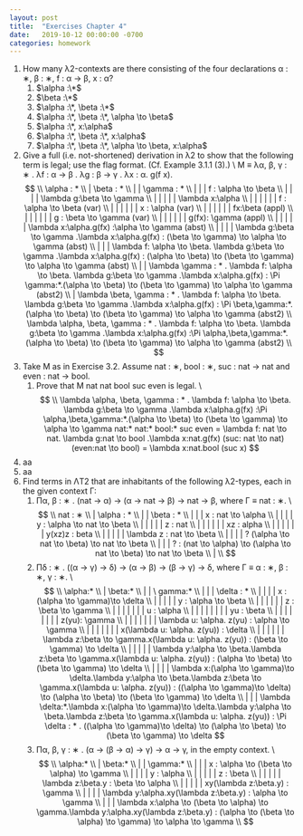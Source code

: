 ```yaml
---
layout: post
title:  "Exercises Chapter 4"
date:   2019-10-12 00:00:00 -0700
categories: homework
---
```


1. How many λ2-contexts are there consisting of the four declarations α : ∗, β : ∗, f : α → β, x : α?
    1. $\alpha :\*$
    2. $\beta :\*$
    3. $\alpha :\*, \beta :\*$
    4. $\alpha :\*, \beta :\*, \alpha \to \beta$
    5. $\alpha :\*, x:\alpha$
    6. $\alpha :\*, \beta :\*, x:\alpha$
    7. $\alpha :\*, \beta :\*, \alpha \to \beta, x:\alpha$
2. Give a full (i.e. not-shortened) derivation in λ2 to show that the following term is legal; use the flag format. (Cf. Example 3.1.1 (3).) \\
   M ≡ λα, β, γ : ∗ . λf : α → β . λg : β → γ . λx : α. g(f x).
   $$ \\
   \alpha : * \\
   | \beta : * \\
   | | \gamma : * \\
   | | | f : \alpha \to \beta \\
   | | | | \lambda g:\beta \to \gamma \\
   | | | | | \lambda x:\alpha \\
   | | | | | | f : \alpha \to \beta (var) \\
   | | | | | | x : \alpha (var) \\
   | | | | | | fx:\beta (appl) \\
   | | | | | | g : \beta \to \gamma (var) \\
   | | | | | | g(fx): \gamma (appl) \\
   | | | | | \lambda x:\alpha.g(fx) :\alpha \to \gamma (abst) \\
   | | | | \lambda g:\beta \to \gamma .\lambda x:\alpha.g(fx) : (\beta \to \gamma) \to \alpha \to \gamma (abst) \\
   | | | \lambda f: \alpha \to \beta. \lambda g:\beta \to \gamma .\lambda x:\alpha.g(fx) : (\alpha \to \beta) \to (\beta \to \gamma) \to \alpha \to \gamma (abst) \\
   | | \lambda \gamma : * . \lambda f: \alpha \to \beta. \lambda g:\beta \to \gamma .\lambda x:\alpha.g(fx) : \Pi \gamma:*.(\alpha \to \beta) \to (\beta \to \gamma) \to \alpha \to \gamma (abst2) \\
   | \lambda \beta, \gamma : * . \lambda f: \alpha \to \beta. \lambda g:\beta \to \gamma .\lambda x:\alpha.g(fx) : \Pi \beta,\gamma:*.(\alpha \to \beta) \to (\beta \to \gamma) \to \alpha \to \gamma (abst2) \\
   \lambda \alpha, \beta, \gamma : * . \lambda f: \alpha \to \beta. \lambda g:\beta \to \gamma .\lambda x:\alpha.g(fx) :\Pi \alpha,\beta,\gamma:*.(\alpha \to \beta) \to (\beta \to \gamma) \to \alpha \to \gamma (abst2) \\
   $$
3. Take M as in Exercise 3.2. Assume nat : ∗, bool : ∗, suc : nat → nat and even : nat → bool.
    1. Prove that M nat nat bool suc even is legal. \\
    $$ \\
    \lambda \alpha, \beta, \gamma : * . \lambda f: \alpha \to \beta. \lambda g:\beta \to \gamma .\lambda x:\alpha.g(fx) :\Pi \alpha,\beta,\gamma:*.(\alpha \to \beta) \to (\beta \to \gamma) \to \alpha \to \gamma nat:* nat:* bool:* suc even
    = \lambda f: nat \to nat. \lambda g:nat \to bool .\lambda x:nat.g(fx) (suc: nat \to nat) (even:nat \to bool)
    = \lambda x:nat.bool (suc x)
    $$
4. aa
5. aa
6. Find terms in ΛT2 that are inhabitants of the following λ2-types, each in the given context Γ:
    1. Πα, β : ∗ . (nat → α) → (α → nat → β) → nat → β, where Γ ≡ nat : ∗. \\
    $$ \\
    nat : ∗ \\
    | \alpha : * \\
    | | \beta : * \\
    | | | x : nat \to \alpha \\
    | | | | y : \alpha \to nat \to \beta \\
    | | | | | z : nat \\
    | | | | | | xz : alpha \\
    | | | | | | y(xz)z : beta \\
    | | | | | \lambda z : nat \to \beta \\
    | | | | ? (\alpha \to nat \to \beta) \to nat \to \beta \\
    | | | ? : (nat \to \alpha) \to (\alpha \to nat \to \beta) \to nat \to \beta \\
    | \\
    $$
    2. Πδ : ∗ . ((α → γ) → δ) → (α → β) → (β → γ) → δ, where Γ ≡ α : ∗, β : ∗, γ : ∗. \\
    $$ \\
    \alpha:* \\
    | \beta:* \\
    | | \ gamma:* \\
    | | | \delta : * \\
    | | | | x : (\alpha \to \gamma)\to \delta \\
    | | | | | y : \alpha \to \beta \\
    | | | | | | z : \beta \to \gamma \\
    | | | | | | | u : \alpha \\
    | | | | | | | | yu : \beta \\
    | | | | | | | | z(yu): \gamma \\
    | | | | | | | \lambda u: \alpha. z(yu) : \alpha \to \gamma \\
    | | | | | | | x(\lambda u: \alpha. z(yu)) : \delta \\
    | | | | | | \lambda z:\beta \to \gamma.x(\lambda u: \alpha. z(yu)) : (\beta \to \gamma) \to \delta \\
    | | | | | \lambda y:\alpha \to \beta.\lambda z:\beta \to \gamma.x(\lambda u: \alpha. z(yu)) : (\alpha \to \beta) \to (\beta \to \gamma) \to \delta \\
    | | | | \lambda x:(\alpha \to \gamma)\to \delta.\lambda y:\alpha \to \beta.\lambda z:\beta \to \gamma.x(\lambda u: \alpha. z(yu)) : ((\alpha \to \gamma)\to \delta) \to (\alpha \to \beta) \to (\beta \to \gamma) \to \delta \\
    | | | \lambda \delta:*.\lambda x:(\alpha \to \gamma)\to \delta.\lambda y:\alpha \to \beta.\lambda z:\beta \to \gamma.x(\lambda u: \alpha. z(yu)) : \Pi \delta : * . ((\alpha \to \gamma)\to \delta) \to (\alpha \to \beta) \to (\beta \to \gamma) \to \delta
    $$
    3. Πα, β, γ : ∗ . (α → (β → α) → γ) → α → γ, in the empty context. \\
    $$ \\
    \alpha:* \\
    | \beta:* \\
    | | \gamma:* \\
    | | | x : \alpha \to (\beta \to \alpha) \to \gamma \\
    | | | | y : \alpha \\
    | | | | | z : \beta \\
    | | | | | \lambda z:\beta.y : \beta \to \alpha \\
    | | | | | xy(\lambda z:\beta.y) : \gamma \\
    | | | | \lambda y:\alpha.xy(\lambda z:\beta.y) : \alpha \to \gamma \\
    | | | \lambda x:\alpha \to (\beta \to \alpha) \to \gamma.\lambda y:\alpha.xy(\lambda z:\beta.y)  : (\alpha \to (\beta \to \alpha) \to \gamma) \to \alpha \to \gamma \\
    $$
